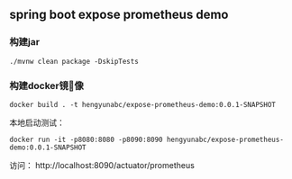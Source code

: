 ## spring boot expose prometheus demo

### 构建jar

```
./mvnw clean package -DskipTests
```

### 构建docker镜像

```
docker build . -t hengyunabc/expose-prometheus-demo:0.0.1-SNAPSHOT
```

本地启动测试：

```
docker run -it -p8080:8080 -p8090:8090 hengyunabc/expose-prometheus-demo:0.0.1-SNAPSHOT
```

访问： http://localhost:8090/actuator/prometheus


